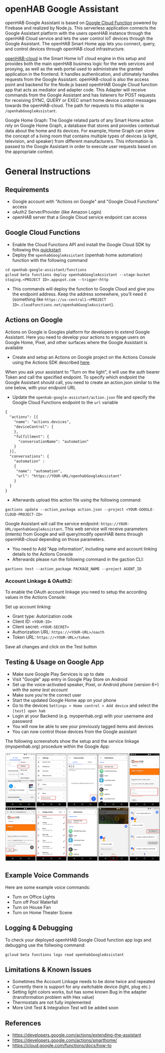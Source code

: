 # openHAB Google Assistant 

openHAB Google Assistant is based on [Google Cloud Function](https://cloud.google.com/functions) powered by Firebase and realized by Node.js. This serverless application connects the Google Assistant platform with the users openHAB instance through the openHAB Cloud service and lets the user control IoT devices through the Google Assistant. The openHAB Smart Home app lets you connect, query, and control devices through openHAB cloud infrastructure.

[openHAB-cloud](https://github.com/openhab/openhab-cloud) is the Smart Home IoT cloud engine in this setup and provides both the main openHAB business logic for the web services and proxying, as well as the web portal used to administrate the granted application in the frontend. It handles authentication, and ultimately handles requests from the Google Assistant. openHAB-cloud is also the access point and backend for the Node.js based openhHAB Google Cloud function app that acts as mediator and adapter code. This Adapter will receive commands from the Google Assistant and has listeners for POST requests for receiving SYNC, QUERY or EXEC smart home device control messages towards the openHAB-cloud. The path for requests to this adapter is `/openhabGoogleAssistant`.

Google Home Graph:
The Google related parts of any Smart Home action rely on Google Home Graph, a database that stores and provides contextual data about the home and its devices. For example, Home Graph can store the concept of a living room that contains multiple types of devices (a light, television, and speaker) from different manufacturers. This information is passed to the Google Assistant in order to execute user requests based on the appropriate context.

# General Instructions

## Requirements

* Google account with "Actions on Google" and "Google Cloud Functions" access
* oAuth2 Server/Provider (like Amazon Login)
* openHAB server that a Google Cloud service endpoint can access


## Google Cloud Functions

* Enable the Cloud Functions API and install the Google Cloud SDK by following this [quickstart](https://cloud.google.com/functions/docs/quickstart) 
* Deploy the `openhabGoogleAssistant` (openhab home automation) function with the following command

```
cd openhab-google-assistant/functions
gcloud beta functions deploy openhabGoogleAssistant --stage-bucket staging.<PROJECT ID>.appspot.com --trigger-http
```

* This commands will deploy the function to Google Cloud and give you the endpoint address. Keep the address somewhere, you'll need it (something like `https://us-central1-<PROJECT ID>.cloudfunctions.net/openhabGoogleAssistant`).


## Actions on Google

Actions on Google is Googles platform for developers to extend Google Assistant. Here you need to develop your actions to engage users on Google Home, Pixel, and other surfaces where the Google Assistant is available

* Create and setup an Actions on Google project on the Actions Console using the Actions SDK described [here](https://developers.google.com/actions/sdk/create-a-project).

When you ask your assistant to “Turn on the light”, it will use the auth bearer Token and call the specified endpoint. To specify which endpoint the Google Assistant should call, you need to create an action.json similar to the one below, with your endpoint URL

* Update the `openhab-google-assistant/action.json` file and specify the Google Cloud Functions endpoint to the ```url``` variable

```
{
  "actions": [{
    "name": "actions.devices",
    "deviceControl": {
    },
    "fulfillment": {
      "conversationName": "automation"
    }
  }],
  "conversations": {
    "automation" :
    {
     "name": "automation",
     "url": "https://YOUR-URL/openhabGoogleAssistant"
    }
  }
}
```

* Afterwards upload this action file using the following command:
```
gactions update --action_package action.json --project <YOUR-GOOGLE-CLOUD-PROJECT-ID>
```

Google Assistant will call the service endpoint: `https://YOUR-URL/openhabGoogleAssistant`.
This web service will receive parameters (intents) from Google and will query/modify openHAB items through openHAB-cloud depending on those parameters.

* You need to Add "App information”, including name and account linking details to the Actions Console
* Afterwards please run the following command in the gaction CLI:
```
gactions test --action_package PACKAGE_NAME --project AGENT_ID
```

### Account Linkage & OAuth2:

To enable the OAuth account linkage you need to setup the according values in the Actions Console: 

Set up account linking:

* Grant type: Autorization code
* Client ID: `<YOUR-ID>`
* Client secret: `<YOUR-SECRET>`
* Authorization URL: `https://<YOUR-URL>/oauth`
* Token URL: `https://<YOUR-URL>/token`

Save all changes and click on the Test button


## Testing & Usage on Google App

* Make sure Google Play Services is up to date
* Visit "Google" app entry in Google Play Store on Android
* Set up the voice-activated speaker, Pixel, or Android phone (version 6+) with the *same test account*
* Make sure you're the correct user
* Start the updated Google Home app on your phone
* Go to the devices `Settings > Home control > Add device` and select the `[test] open hab`
* Login at your Backend (e.g. myopenhab.org) with your username and password
* You will now be able to see your previously tagged items and devices
* You can now control those devices from the Google assistant

The following screenshots show the setup and the service linkage (myopenhab.org) procedure within the Google App:  

![openHAB Google App](/docs/openhab_google_app.png)


## Example Voice Commands

Here are some example voice commands:

 * Turn on Office Lights
 * Turn off Pool Waterfall
 * Turn on House Fan
 * Turn on Home Theater Scene


## Logging & Debugging

To check your deployed openhHAB Google Cloud function app logs and debugging use the follwoing command:
```
gcloud beta functions logs read openhabGoogleAssistant
```

## Limitations & Known Issues

* Sometimes the Account Linkage needs to be done twice and repeated
* Currently there is support for any switchable device (light, plug etc.)
* Setting light colors works, but has some known Bug in the adapter (transformation problem with Hex value)
* Thermostats are not fully implemented
* More Unit Test & Integration Test will be added soon


## References

* https://developers.google.com/actions/extending-the-assistant
* https://developers.google.com/actions/smarthome/
* https://cloud.google.com/functions/docs/how-to